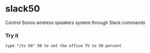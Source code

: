 # slack50
Control Sonos wireless speakers system through Slack commands

### Try it ###
    type "/tv 50" 50 to set the office TV to 50 percent
    
